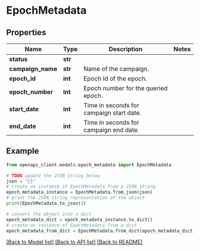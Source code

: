 # EpochMetadata


## Properties

Name | Type | Description | Notes
------------ | ------------- | ------------- | -------------
**status** | **str** |  | 
**campaign_name** | **str** | Name of the campaign. | 
**epoch_id** | **int** | Epoch Id of the epoch. | 
**epoch_number** | **int** | Epoch number for the queried epoch. | 
**start_date** | **int** | Time in seconds for campaign start date. | 
**end_date** | **int** | Time in seconds for campaign end date. | 

## Example

```python
from openapi_client.models.epoch_metadata import EpochMetadata

# TODO update the JSON string below
json = "{}"
# create an instance of EpochMetadata from a JSON string
epoch_metadata_instance = EpochMetadata.from_json(json)
# print the JSON string representation of the object
print(EpochMetadata.to_json())

# convert the object into a dict
epoch_metadata_dict = epoch_metadata_instance.to_dict()
# create an instance of EpochMetadata from a dict
epoch_metadata_from_dict = EpochMetadata.from_dict(epoch_metadata_dict)
```
[[Back to Model list]](../README.md#documentation-for-models) [[Back to API list]](../README.md#documentation-for-api-endpoints) [[Back to README]](../README.md)


